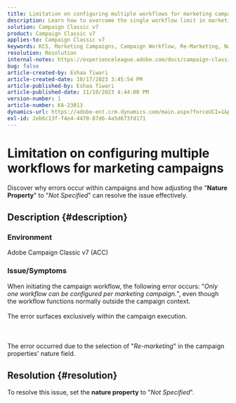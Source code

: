 ```yaml
---
title: Limitation on configuring multiple workflows for marketing campaigns
description: Learn how to overcome the single workflow limit in marketing campaigns.
solution: Campaign Classic v7
product: Campaign Classic v7
applies-to: Campaign Classic v7
keywords: KCS, Marketing Campaigns, Campaign Workflow, Re-Marketing, Nature field, ACC, Adobe Campaign Classic, Troubleshooting
resolution: Resolution
internal-notes: https://experienceleague.adobe.com/docs/campaign-classic/using/orchestrating-campaigns/orchestrate-campaigns/marketing-campaign-templates.html?lang=en#general-configuration
bug: false
article-created-by: Eshaa Tiwari
article-created-date: 10/17/2023 3:45:54 PM
article-published-by: Eshaa Tiwari
article-published-date: 11/10/2023 4:44:00 PM
version-number: 1
article-number: KA-23013
dynamics-url: https://adobe-ent.crm.dynamics.com/main.aspx?forceUCI=1&pagetype=entityrecord&etn=knowledgearticle&id=b4942d3f-046d-ee11-8df0-6045bd006a22
exl-id: 2eb6c13f-f4e4-4470-87d6-4a5d673fd171
---
```

# Limitation on configuring multiple workflows for marketing campaigns


Discover why errors occur within campaigns and how adjusting the "<b>Nature Property</b>" to "*Not Specified*" can resolve the issue effectively.

## Description {#description}


### Environment

Adobe Campaign Classic v7 (ACC)

### Issue/Symptoms

When initiating the campaign workflow, the following error occurs: "*Only one workflow can be configured per marketing campaign.*", even though the workflow functions normally outside the campaign context.
<br><br>The error surfaces exclusively within the campaign execution.<br><br> <br><br>The error occurred due to the selection of "*Re-marketing*" in the campaign properties' nature field.<br>

## Resolution {#resolution}


To resolve this issue, set the <b>nature property</b> to "*Not Specified*".
